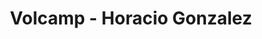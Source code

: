 ---
  name: Horacio Gonzalez
  title: Volcamp - Horacio Gonzalez
  abstract: 
  twitter: none
  photo: none
  linkedin: none
  keynotes: false
---